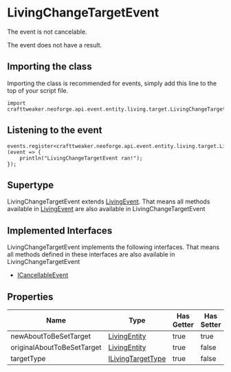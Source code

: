 # LivingChangeTargetEvent

The event is not cancelable.

The event does not have a result.

## Importing the class

Importing the class is recommended for events, simply add this line to the top of your script file.
```zenscript
import crafttweaker.neoforge.api.event.entity.living.target.LivingChangeTargetEvent;
```


## Listening to the event

```zenscript
events.register<crafttweaker.neoforge.api.event.entity.living.target.LivingChangeTargetEvent>(event => {
    println("LivingChangeTargetEvent ran!");
});
```


## Supertype

LivingChangeTargetEvent extends [LivingEvent](/neoforge/api/event/entity/living/LivingEvent). That means all methods available in [LivingEvent](/neoforge/api/event/entity/living/LivingEvent) are also available in LivingChangeTargetEvent

## Implemented Interfaces
LivingChangeTargetEvent implements the following interfaces. That means all methods defined in these interfaces are also available in LivingChangeTargetEvent

- [ICancellableEvent](/neoforge/api/event/ICancellableEvent)

## Properties

|            Name            |                                      Type                                       | Has Getter | Has Setter |
|----------------------------|---------------------------------------------------------------------------------|------------|------------|
| newAboutToBeSetTarget      | [LivingEntity](/vanilla/api/entity/LivingEntity)                                | true       | true       |
| originalAboutToBeSetTarget | [LivingEntity](/vanilla/api/entity/LivingEntity)                                | true       | false      |
| targetType                 | [ILivingTargetType](/neoforge/api/event/entity/living/target/ILivingTargetType) | true       | false      |

